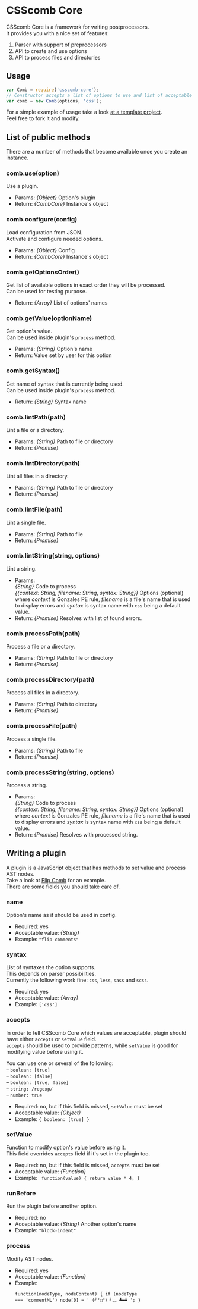 # CSScomb Core

CSScomb Core is a framework for writing postprocessors.  
It provides you with a nice set of features:

1. Parser with support of preprocessors
1. API to create and use options
1. API to process files and directories


## Usage

```js
var Comb = require('csscomb-core');
// Constructor accepts a list of options to use and list of acceptable syntaxes.
var comb = new Comb(options, 'css');
```

For a simple example of usage take a look
[at a template project](https://github.com/csscomb/core-template).  
Feel free to fork it and modify.

## List of public methods

There are a number of methods that become available once you create an instance.

### comb.use(option)

Use a plugin.

- Params: *{Object}*  Option's plugin
- Return: *{CombCore}*  Instance's object

### comb.configure(config)

Load configuration from JSON.  
Activate and configure needed options.

- Params: *{Object}*  Config
- Return: *{CombCore}*  Instance's object

### comb.getOptionsOrder()

Get list of available options in exact order they will be processed.  
Can be used for testing purpose.

- Return: *{Array}*  List of options' names

### comb.getValue(optionName)

Get option's value.  
Can be used inside plugin's `process` method.

- Params: *{String}*  Option's name
- Return: Value set by user for this option

### comb.getSyntax()

Get name of syntax that is currently being used.  
Can be used inside plugin's `process` method.

- Return: *{String}*  Syntax name

### comb.lintPath(path)

Lint a file or a directory.

- Params: *{String}*  Path to file or directory</td>
- Return: *{Promise}*

### comb.lintDirectory(path)

Lint all files in a directory.

- Params: *{String}*  Path to file or directory</td>
- Return: *{Promise}*

### comb.lintFile(path)

Lint a single file.

- Params: *{String}*  Path to file
- Return: *{Promise}*

### comb.lintString(string, options)

Lint a string.

- Params:  
  *{String}*  Code to process  
  *{{context: String, filename: String, syntax: String}}* Options (optional)
  where *context* is
  Gonzales PE rule, *filename* is a file's name that is used to display errors and
  *syntax* is syntax name with `css` being a default value.  
- Return: *{Promise<Array>}*  Resolves with list of found errors.  

### comb.processPath(path)

Process a file or a directory.

- Params: *{String}*  Path to file or directory</td>
- Return: *{Promise}*

### comb.processDirectory(path)

Process all files in a directory.

- Params: *{String}*  Path to directory
- Return: *{Promise}*

### comb.processFile(path)

Process a single file.

- Params: *{String}*  Path to file
- Return: *{Promise}*

### comb.processString(string, options)

Process a string.

- Params:  
  *{String}*  Code to process  
  *{{context: String, filename: String, syntax: String}}* Options (optional)
  where *context* is
  Gonzales PE rule, *filename* is a file's name that is used to display errors and
  *syntax* is syntax name with `css` being a default value.  
- Return: *{Promise<string>}*  Resolves with processed string.  

## Writing a plugin

A plugin is a JavaScript object that has methods to set value and process AST
nodes.  
Take a look at [Flip Comb](https://github.com/csscomb/core-template/blob/master/lib/options/flip-comments.js) for an example.  
There are some fields you should take care of.

### name

Option's name as it should be used in config.

- Required: yes
- Acceptable value: *{String}*
- Example: `"flip-comments"`

### syntax

List of syntaxes the option supports.  
This depends on parser possibilities.  
Currently the following work fine: `css`, `less`, `sass` and `scss`.

- Required: yes
- Acceptable value: *{Array}*
- Example: `['css']`

### accepts

In order to tell CSScomb Core which values are acceptable, plugin should have
either `accepts` or `setValue` field.  
`accepts` should be used to provide patterns, while `setValue` is good for
modifying value before using it.

You can use one or several of the following:  
– `boolean: [true]`  
– `boolean: [false]`  
– `boolean: [true, false]`  
– `string: /regexp/`  
– `number: true`

- Required: no, but if this field is missed, `setValue` must be set
- Acceptable value: *{Object}*
- Example: `{ boolean: [true] }`

### setValue

Function to modify option's value before using it.  
This field overrides `accepts` field if it's set in the plugin too.

- Required: no, but if this field is missed, `accepts` must be set
- Acceptable value: *{Function}*
- Example: ` function(value) { return value * 4; }`

### runBefore

Run the plugin before another option.  

- Required: no
- Acceptable value: *{String}* Another option's name
- Example: `"block-indent"`

### process

Modify AST nodes.

- Required: yes
- Acceptable value: *{Function}*
- Example: <pre><code>function(nodeType, nodeContent) {
        if (nodeType === 'commentML') node[0] = ' (╯°□°）╯︵ ┻━┻ ';
}</code></pre>

